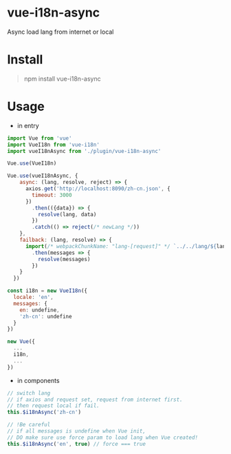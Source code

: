 # vue-i18n-async
Async load lang from internet or local

# Install
> npm install vue-i18n-async

# Usage
- in entry
```javascript
import Vue from 'vue'
import VueI18n from 'vue-i18n'
import vueI18nAsync from './plugin/vue-i18n-async'

Vue.use(VueI18n)

Vue.use(vueI18nAsync, {
    async: (lang, resolve, reject) => {
      axios.get('http://localhost:8090/zh-cn.json', {
        timeout: 3000
      })
        .then(({data}) => {
          resolve(lang, data)
        })
        .catch(() => reject(/* newLang */))
    },
    failback: (lang, resolve) => {
      import(/* webpackChunkName: "lang-[request]" */ `../../lang/${lang}.json`)
        .then(messages => {
          resolve(messages)
        })
    }
  })

const i18n = new VueI18n({
  locale: 'en',
  messages: {
    en: undefine,
    'zh-cn': undefine
  }
})

new Vue({
  ...
  i18n,
  ...
})
```
- in components
```javascript
// switch lang
// if axios and request set, request from internet first.
// then request local if fail.
this.$i18nAsync('zh-cn')
```

```javascript
// !Be careful
// if all messages is undefine when Vue init,
// DO make sure use force param to load lang when Vue created!
this.$i18nAsync('en', true) // force === true
```
